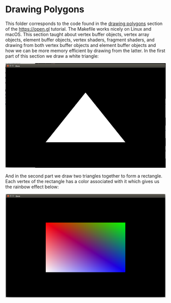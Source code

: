 # Drawing Polygons

This folder corresponds to the code found in the [drawing polygons](https://open.gl/drawing) section of the https://open.gl tutorial.
The Makefile works nicely on Linux and macOS. This section taught about vertex buffer objects, vertex array objects, element buffer objects,
vertex shaders, fragment shaders, and drawing from both vertex buffer objects and element buffer objects and how we can be more memory efficient
by drawing from the latter. In the first part of this section we draw a white triangle:

![white triangle](screenshot0.png)

And in the second part we draw two triangles together to form a rectangle. Each vertex of the rectangle has a color associated with it which gives
us the rainbow effect below:

![rainbow rect](screenshot1.png)
